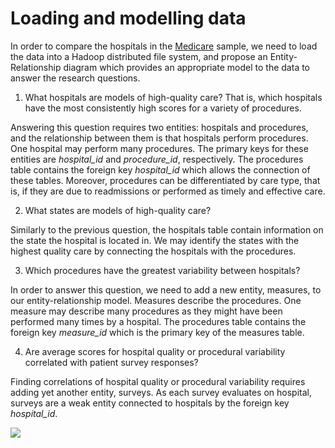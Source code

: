 # Loading and modelling data

In order to compare the hospitals in the [Medicare](https://data.medicare.gov/data/hospital-compare) sample, we need to load the data into a Hadoop distributed file system, and propose an Entity-Relationship diagram which provides an appropriate model to the data to answer the research questions.


1. What hospitals are models of high-quality care? That is, which hospitals have the most consistently high scores for a variety of procedures.

 Answering this question requires two entities: hospitals and procedures, and the relationship between them is that hospitals perform procedures. One hospital may perform many procedures. The primary keys for these entities are *hospital_id* and *procedure_id*, respectively. The procedures table contains the foreign key *hospital_id* which allows the connection of these tables. Moreover, procedures can be differentiated by care type, that is, if they are due to readmissions or performed as timely and effective care.

2. What states are models of high-quality care?

 Similarly to the previous question, the hospitals table contain information on the state the hospital is located in. We may identify the states with the highest quality care by connecting the hospitals with the procedures.

3. Which procedures have the greatest variability between hospitals?

 In order to answer this question, we need to add a new entity, measures, to our entity-relationship model. Measures describe the procedures. One measure may describe many procedures as they might have been performed many times by a hospital. The procedures table contains the foreign key *measure_id* which is the primary key of the measures table.

4. Are average scores for hospital quality or procedural variability correlated with patient survey responses?

 Finding correlations of hospital quality or procedural variability requires adding yet another entity, surveys. As each survey evaluates on hospital, surveys are a weak entity connected to hospitals by the foreign key *hospital_id*.

![](https://github.com/adamlenart/MIDS-w205/blob/MIDS-w205/exercise_1/loading_and_modelling/W205-Exercise_1.png)
